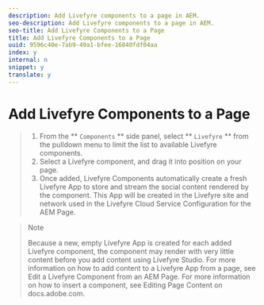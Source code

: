 ```yaml
---
description: Add Livefyre components to a page in AEM.
seo-description: Add Livefyre components to a page in AEM.
seo-title: Add Livefyre Components to a Page
title: Add Livefyre Components to a Page
uuid: 9596c40e-7ab9-49a1-bfee-16840fdf04aa
index: y
internal: n
snippet: y
translate: y
---
```


# Add Livefyre Components to a Page


>1. From the ** `Components` ** side panel, select ** `Livefyre` ** from the pulldown menu to limit the list to available Livefyre components.
>1. Select a Livefyre component, and drag it into position on your page.
>1. Once added, Livefyre Components automatically create a fresh Livefyre App to store and stream the social content rendered by the component. This App will be created in the Livefyre site and network used in the Livefyre Cloud Service Configuration for the AEM Page.

>   >[!NOTE]
>   >
>   >Because a new, empty Livefyre App is created for each added Livefyre component, the component may render with very little content before you add content using Livefyre Studio. For more information on how to add content to a Livefyre App from a page, see Edit a Livefyre Component from an AEM Page.
>   For more information on how to insert a component, see Editing Page Content on docs.adobe.com.
>
